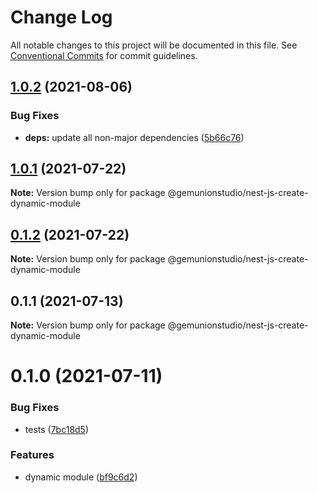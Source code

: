 # Change Log

All notable changes to this project will be documented in this file.
See [Conventional Commits](https://conventionalcommits.org) for commit guidelines.

## [1.0.2](https://github.com/gemunionstudio/common-packages/compare/@gemunionstudio/nest-js-create-dynamic-module@1.0.1...@gemunionstudio/nest-js-create-dynamic-module@1.0.2) (2021-08-06)


### Bug Fixes

* **deps:** update all non-major dependencies ([5b66c76](https://github.com/gemunionstudio/common-packages/commit/5b66c76f423364d3a15c5cbfcbf9f70167542217))





## [1.0.1](https://github.com/gemunionstudio/common-packages/compare/@gemunionstudio/nest-js-create-dynamic-module@0.1.2...@gemunionstudio/nest-js-create-dynamic-module@1.0.1) (2021-07-22)

**Note:** Version bump only for package @gemunionstudio/nest-js-create-dynamic-module





## [0.1.2](https://github.com/gemunionstudio/common-packages/compare/@gemunionstudio/nest-js-create-dynamic-module@0.1.1...@gemunionstudio/nest-js-create-dynamic-module@0.1.2) (2021-07-22)

**Note:** Version bump only for package @gemunionstudio/nest-js-create-dynamic-module





## 0.1.1 (2021-07-13)

**Note:** Version bump only for package @gemunionstudio/nest-js-create-dynamic-module





# 0.1.0 (2021-07-11)


### Bug Fixes

* tests ([7bc18d5](https://github.com/gemunionstudio/common-packages/commit/7bc18d5a5dcc2ca9e44da538dbfab24c27171750))


### Features

* dynamic module ([bf9c6d2](https://github.com/gemunionstudio/common-packages/commit/bf9c6d29d1214e5b5c8a463c106d4c0bc5e4763b))
